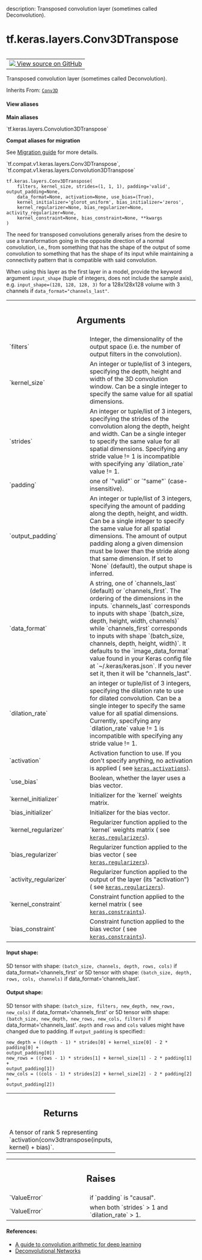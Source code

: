 description: Transposed convolution layer (sometimes called Deconvolution).

<div itemscope itemtype="http://developers.google.com/ReferenceObject">
<meta itemprop="name" content="tf.keras.layers.Conv3DTranspose" />
<meta itemprop="path" content="Stable" />
<meta itemprop="property" content="__init__"/>
<meta itemprop="property" content="__new__"/>
</div>

# tf.keras.layers.Conv3DTranspose

<!-- Insert buttons and diff -->

<table class="tfo-notebook-buttons tfo-api nocontent" align="left">
<td>
  <a target="_blank" href="https://github.com/tensorflow/tensorflow/blob/r2.2/tensorflow/python/keras/layers/convolutional.py#L1037-L1338">
    <img src="https://www.tensorflow.org/images/GitHub-Mark-32px.png" />
    View source on GitHub
  </a>
</td>
</table>



Transposed convolution layer (sometimes called Deconvolution).

Inherits From: [`Conv3D`](../../../tf/keras/layers/Conv3D.md)

<section class="expandable">
  <h4 class="showalways">View aliases</h4>
  <p>
<b>Main aliases</b>
<p>`tf.keras.layers.Convolution3DTranspose`</p>

<b>Compat aliases for migration</b>
<p>See
<a href="https://www.tensorflow.org/guide/migrate">Migration guide</a> for
more details.</p>
<p>`tf.compat.v1.keras.layers.Conv3DTranspose`, `tf.compat.v1.keras.layers.Convolution3DTranspose`</p>
</p>
</section>

<pre class="devsite-click-to-copy prettyprint lang-py tfo-signature-link">
<code>tf.keras.layers.Conv3DTranspose(
    filters, kernel_size, strides=(1, 1, 1), padding='valid', output_padding=None,
    data_format=None, activation=None, use_bias=(True),
    kernel_initializer='glorot_uniform', bias_initializer='zeros',
    kernel_regularizer=None, bias_regularizer=None, activity_regularizer=None,
    kernel_constraint=None, bias_constraint=None, **kwargs
)
</code></pre>



<!-- Placeholder for "Used in" -->

The need for transposed convolutions generally arises
from the desire to use a transformation going in the opposite direction
of a normal convolution, i.e., from something that has the shape of the
output of some convolution to something that has the shape of its input
while maintaining a connectivity pattern that is compatible with
said convolution.

When using this layer as the first layer in a model,
provide the keyword argument `input_shape`
(tuple of integers, does not include the sample axis),
e.g. `input_shape=(128, 128, 128, 3)` for a 128x128x128 volume with 3 channels
if `data_format="channels_last"`.

<!-- Tabular view -->
 <table class="responsive fixed orange">
<colgroup><col width="214px"><col></colgroup>
<tr><th colspan="2"><h2 class="add-link">Arguments</h2></th></tr>

<tr>
<td>
`filters`
</td>
<td>
Integer, the dimensionality of the output space
(i.e. the number of output filters in the convolution).
</td>
</tr><tr>
<td>
`kernel_size`
</td>
<td>
An integer or tuple/list of 3 integers, specifying the
depth, height and width of the 3D convolution window.
Can be a single integer to specify the same value for
all spatial dimensions.
</td>
</tr><tr>
<td>
`strides`
</td>
<td>
An integer or tuple/list of 3 integers,
specifying the strides of the convolution along the depth, height
and width.
Can be a single integer to specify the same value for
all spatial dimensions.
Specifying any stride value != 1 is incompatible with specifying
any `dilation_rate` value != 1.
</td>
</tr><tr>
<td>
`padding`
</td>
<td>
one of `"valid"` or `"same"` (case-insensitive).
</td>
</tr><tr>
<td>
`output_padding`
</td>
<td>
An integer or tuple/list of 3 integers,
specifying the amount of padding along the depth, height, and
width.
Can be a single integer to specify the same value for all
spatial dimensions.
The amount of output padding along a given dimension must be
lower than the stride along that same dimension.
If set to `None` (default), the output shape is inferred.
</td>
</tr><tr>
<td>
`data_format`
</td>
<td>
A string,
one of `channels_last` (default) or `channels_first`.
The ordering of the dimensions in the inputs.
`channels_last` corresponds to inputs with shape
`(batch_size, depth, height, width, channels)` while `channels_first`
corresponds to inputs with shape
`(batch_size, channels, depth, height, width)`.
It defaults to the `image_data_format` value found in your
Keras config file at `~/.keras/keras.json`.
If you never set it, then it will be "channels_last".
</td>
</tr><tr>
<td>
`dilation_rate`
</td>
<td>
an integer or tuple/list of 3 integers, specifying
the dilation rate to use for dilated convolution.
Can be a single integer to specify the same value for
all spatial dimensions.
Currently, specifying any `dilation_rate` value != 1 is
incompatible with specifying any stride value != 1.
</td>
</tr><tr>
<td>
`activation`
</td>
<td>
Activation function to use.
If you don't specify anything, no activation is applied (
see <a href="../../../tf/keras/activations.md"><code>keras.activations</code></a>).
</td>
</tr><tr>
<td>
`use_bias`
</td>
<td>
Boolean, whether the layer uses a bias vector.
</td>
</tr><tr>
<td>
`kernel_initializer`
</td>
<td>
Initializer for the `kernel` weights matrix.
</td>
</tr><tr>
<td>
`bias_initializer`
</td>
<td>
Initializer for the bias vector.
</td>
</tr><tr>
<td>
`kernel_regularizer`
</td>
<td>
Regularizer function applied to
the `kernel` weights matrix (
see <a href="../../../tf/keras/regularizers.md"><code>keras.regularizers</code></a>).
</td>
</tr><tr>
<td>
`bias_regularizer`
</td>
<td>
Regularizer function applied to the bias vector (
see <a href="../../../tf/keras/regularizers.md"><code>keras.regularizers</code></a>).
</td>
</tr><tr>
<td>
`activity_regularizer`
</td>
<td>
Regularizer function applied to
the output of the layer (its "activation") (
see <a href="../../../tf/keras/regularizers.md"><code>keras.regularizers</code></a>).
</td>
</tr><tr>
<td>
`kernel_constraint`
</td>
<td>
Constraint function applied to the kernel matrix (
see <a href="../../../tf/keras/constraints.md"><code>keras.constraints</code></a>).
</td>
</tr><tr>
<td>
`bias_constraint`
</td>
<td>
Constraint function applied to the bias vector (
see <a href="../../../tf/keras/constraints.md"><code>keras.constraints</code></a>).
</td>
</tr>
</table>



#### Input shape:

5D tensor with shape:
`(batch_size, channels, depth, rows, cols)` if data_format='channels_first'
or 5D tensor with shape:
`(batch_size, depth, rows, cols, channels)` if data_format='channels_last'.



#### Output shape:

5D tensor with shape:
`(batch_size, filters, new_depth, new_rows, new_cols)` if
  data_format='channels_first'
or 5D tensor with shape:
`(batch_size, new_depth, new_rows, new_cols, filters)` if
  data_format='channels_last'.
`depth` and `rows` and `cols` values might have changed due to padding.
If `output_padding` is specified::
```
new_depth = ((depth - 1) * strides[0] + kernel_size[0] - 2 * padding[0] +
output_padding[0])
new_rows = ((rows - 1) * strides[1] + kernel_size[1] - 2 * padding[1] +
output_padding[1])
new_cols = ((cols - 1) * strides[2] + kernel_size[2] - 2 * padding[2] +
output_padding[2])
```



<!-- Tabular view -->
 <table class="responsive fixed orange">
<colgroup><col width="214px"><col></colgroup>
<tr><th colspan="2"><h2 class="add-link">Returns</h2></th></tr>
<tr class="alt">
<td colspan="2">
A tensor of rank 5 representing
`activation(conv3dtranspose(inputs, kernel) + bias)`.
</td>
</tr>

</table>



<!-- Tabular view -->
 <table class="responsive fixed orange">
<colgroup><col width="214px"><col></colgroup>
<tr><th colspan="2"><h2 class="add-link">Raises</h2></th></tr>

<tr>
<td>
`ValueError`
</td>
<td>
if `padding` is "causal".
</td>
</tr><tr>
<td>
`ValueError`
</td>
<td>
when both `strides` > 1 and `dilation_rate` > 1.
</td>
</tr>
</table>



#### References:

- [A guide to convolution arithmetic for deep
  learning](https://arxiv.org/abs/1603.07285v1)
- [Deconvolutional
  Networks](https://www.matthewzeiler.com/mattzeiler/deconvolutionalnetworks.pdf)


